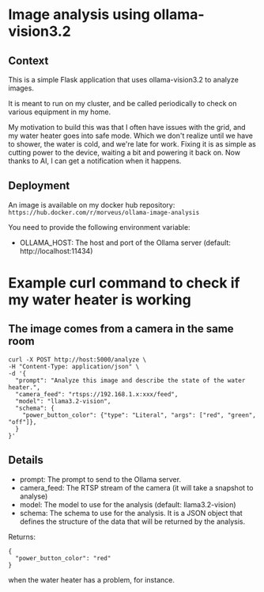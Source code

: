 # Image analysis using ollama-vision3.2
## Context
This is a simple Flask application that uses ollama-vision3.2 to analyze images.

It is meant to run on my cluster, and be called periodically to check on various equipment in my home.

My motivation to build this was that I often have issues with the grid, and my water heater goes into safe mode. 
Which we don't realize until we have to shower, the water is cold, and we're late for work. Fixing it is as simple as cutting power to the device, waiting a bit and powering it back on. Now thanks to AI, I can get a notification when it happens.

## Deployment
An image is available on my docker hub repository: `https://hub.docker.com/r/morveus/ollama-image-analysis`

You need to provide the following environment variable:
- OLLAMA_HOST: The host and port of the Ollama server (default: http://localhost:11434)

# Example curl command to check if my water heater is working
## The image comes from a camera in the same room

```
curl -X POST http://host:5000/analyze \
-H "Content-Type: application/json" \
-d '{
  "prompt": "Analyze this image and describe the state of the water heater.",
  "camera_feed": "rtsps://192.168.1.x:xxx/feed",
  "model": "llama3.2-vision",
  "schema": {
    "power_button_color": {"type": "Literal", "args": ["red", "green", "off"]},
  }
}'
```

## Details
- prompt: The prompt to send to the Ollama server. 
- camera_feed: The RTSP stream of the camera (it will take a snapshot to analyse)
- model: The model to use for the analysis (default: llama3.2-vision)
- schema: The schema to use for the analysis. It is a JSON object that defines the structure of the data that will be returned by the analysis.

Returns:
```
{
  "power_button_color": "red"
}
```
when the water heater has a problem, for instance.